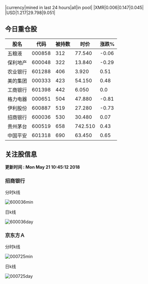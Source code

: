 |currency|mined in last 24 hours|all|in pool|
|XMR|0.006|0.147|0.045|
|USD|1.217|29.798|9.051|

## 今日重仓股 

|股名|代码|被持数|时价|涨跌%|
|---|---|---|---|---|
|五粮液|000858|312|77.540|-0.06|
|保利地产|600048|322|13.840|-0.29|
|农业银行|601288|406|3.920|0.51|
|美的集团|000333|423|54.150|0.48|
|工商银行|601398|442|6.050|0.0|
|格力电器|000651|504|47.880|-0.81|
|伊利股份|600887|519|27.280|-0.73|
|招商银行|600036|530|30.480|0.07|
|贵州茅台|600519|658|742.510|0.43|
|中国平安|601318|690|63.450|0.65|

## 关注股信息
**更新时间 : Mon May 21 10:45:12 2018**
### 招商银行 
分时k线

![600036min](http://image.sinajs.cn/newchart/min/n/sh600036.gif)

日k线

![600036day](http://image.sinajs.cn/newchart/daily/n/sh600036.gif)

### 京东方Ａ 
分时k线

![000725min](http://image.sinajs.cn/newchart/min/n/sz000725.gif)

日k线

![000725day](http://image.sinajs.cn/newchart/daily/n/sz000725.gif)
